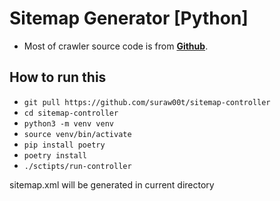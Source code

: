 # Sitemap Generator [Python]
* Most of crawler source code is from **[Github](https://github.com/Haikson/sitemap-generator)**.

## How to run this
- `git pull https://github.com/suraw00t/sitemap-controller`
- `cd sitemap-controller`
- `python3 -m venv venv`
- `source venv/bin/activate`
- `pip install poetry`
- `poetry install`
- `./sctipts/run-controller`

sitemap.xml will be generated in current directory